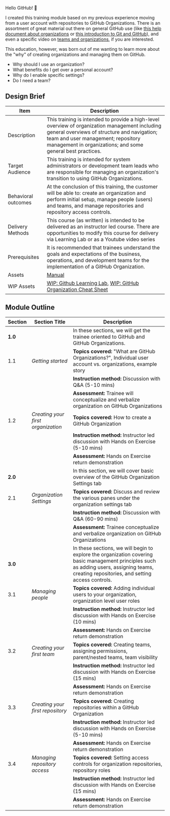 Hello GitHub! :wave:

I created this training module based on my previous experience moving from a user account with repositories to GitHub Organizations. There is an assortment of great material out there on general GitHub use (like [this help document about organizations](https://docs.github.com/en/free-pro-team@latest/github/setting-up-and-managing-organizations-and-teams/about-organizations) or [this introduction to Git and GitHub](https://www.youtube.com/watch?v=47E-jcuQz5c&list=PLg7s6cbtAD17Gw5u8644bgKhgRLiJXdX4)), and even a specific video on [teams and organizations](https://www.youtube.com/watch?v=MpRQ3uucPaM), if you are interested.

This education, however, was born out of me wanting to learn more about the "why" of creating organizations and managing them on GitHub. 

- Why should I use an organization?
- What benefits do I get over a personal account?
- Why do I enable specific settings?
- Do I need a team?

## Design Brief

| Item | Description | 
| ----- | ----- | 
| Description | This training is intended to provide a high-level overview of organization management including general overviews of structure and navigation; team and user management; repository management in organizations; and some general best practices. |
| Target Audience | This training is intended for system administrators or development team leads who are responsible for managing an organization's transition to using GitHub Organizations. | 
| Behavioral outcomes | At the conclusion of this training, the customer will be able to: create an organization and perform initial setup, manage people (users) and teams, and manage repositories and repository access controls. |
| Delivery Methods | This course (as written) is intended to be delivered as an instructor led course. There are opportunities to modify this course for delivery via Learning Lab or as a Youtube video series |  
| Prerequisites | It is recommended that trainees understand the goals and expectations of the business, operations, and development teams for the implementation of a GitHub Organization. |
| Assets |  [Manual](https://stephencbird.github.io/org_education_toolkit/) |
| WIP Assets | [WIP: Github Learning Lab](https://github.com/StephenCBird/org_education_toolkit/tree/main/assets/Learning%20Lab), [WIP: GitHub Organization Cheat Sheet](https://github.com/StephenCBird/org_education_toolkit/tree/main/assets/Cheat%20Sheet) |

## Module Outline

| Section | Section Title | Description | 
| ----- | ----- | ----- |
| **1.0** | | In these sections, we will get the trainee oriented to GitHub and GitHub Organizations. |
| 1.1 | _Getting started_ | **Topics covered:** "What are GitHub Organizations?", Individual user account vs. organizations, example story |
|   | | **Instruction method:** Discussion with Q&A  (5-10 mins) |
|   | | **Assessment:** Trainee will conceptualize and verbalize organization on GitHub Organizations |
| 1.2 | _Creating your first organization_ | **Topics covered:** How to create a GitHub Organization | 
|   | | **Instruction method:** Instructor led discussion with Hands on Exercise (5-10 mins) |
|   | | **Assessment:** Hands on Exercise return demonstration |
| **2.0** | | In this section, we will cover basic overview of the GitHub Organization Settings tab |
| 2.1 | _Organization Settings_ | **Topics covered:** Discuss and review the various panes under the organization settings tab|
|   | | **Instruction method:** Discussion with Q&A  (60-90 mins) |
|   | | **Assessment:** Trainee conceptualize and verbalize organization on GitHub Organizations | 
| **3.0** | | In these sections, we will begin to explore the organization covering basic management principles such as adding users, assigning teams, creating repositories, and setting access controls. |
| 3.1 | _Managing people_ | **Topics covered:** Adding individual users to your organization, organization level user roles | 
|   | | **Instruction method:** Instructor led discussion with Hands on Exercise (10 mins) |
|   | | **Assessment:** Hands on Exercise return demonstration |
| 3.2 | _Creating your first team_  | **Topics covered:** Creating teams, assigning permissions, parent/nested teams, team visibility | 
|   | | **Instruction method:** Instructor led discussion with Hands on Exercise (15 mins) |
|   | | **Assessment:** Hands on Exercise return demonstration |
| 3.3 | _Creating your first repository_  | **Topics covered:**  Creating repositories within a GitHub Organization | 
|   | | **Instruction method:** Instructor led discussion with Hands on Exercise (5-10 mins) |
|   | | **Assessment:** Hands on Exercise return demonstration |
| 3.4 | _Managing repository access_ | **Topics covered:** Setting access controls for organization repositories, repository roles | 
|   | | **Instruction method:** Instructor led discussion with Hands on Exercise (15 mins) |
|   | |**Assessment:** Hands on Exercise return demonstration |







